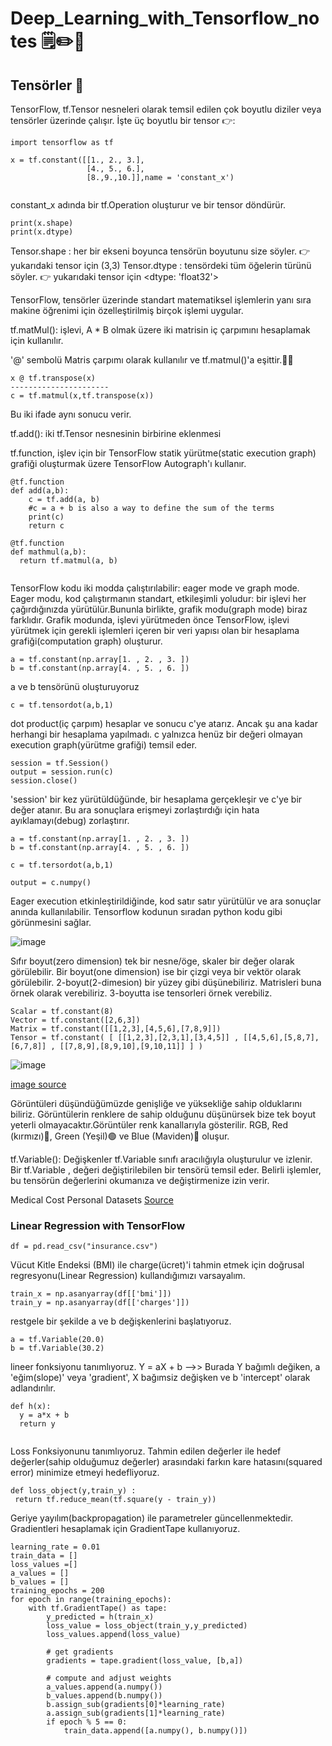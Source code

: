 # Deep_Learning_with_Tensorflow_notes :spiral_notepad::pencil2::pushpin: #

## Tensörler :heartbeat: ## 

TensorFlow, tf.Tensor nesneleri olarak temsil edilen çok boyutlu diziler veya tensörler üzerinde çalışır. İşte üç boyutlu bir tensor :point_right::

```
import tensorflow as tf

x = tf.constant([[1., 2., 3.],
                 [4., 5., 6.],
                 [8.,9.,10.]],name = 'constant_x')
                 
```

constant_x adında bir tf.Operation oluşturur ve bir tensor döndürür.
```
print(x.shape)
print(x.dtype)
```
Tensor.shape : her bir ekseni boyunca tensörün boyutunu size söyler. :point_right: yukarıdaki tensor için (3,3)
Tensor.dtype : tensördeki tüm öğelerin türünü söyler. :point_right: yukarıdaki tensor için <dtype: 'float32'>

TensorFlow, tensörler üzerinde standart matematiksel işlemlerin yanı sıra makine öğrenimi için özelleştirilmiş birçok işlemi uygular.

tf.matMul():  işlevi, A * B olmak üzere iki matrisin iç çarpımını hesaplamak için kullanılır.

'@' sembolü Matris çarpımı olarak kullanılır ve tf.matmul()'a eşittir.:woman_technologist:

```
x @ tf.transpose(x)
----------------------
c = tf.matmul(x,tf.transpose(x)) 
```
Bu iki ifade aynı sonucu verir.

tf.add(): iki tf.Tensor nesnesinin birbirine eklenmesi

tf.function, işlev için bir TensorFlow statik yürütme(static execution graph) grafiği oluşturmak üzere TensorFlow Autograph'ı kullanır.

```
@tf.function
def add(a,b):
    c = tf.add(a, b)
    #c = a + b is also a way to define the sum of the terms
    print(c)
    return c
```

```
@tf.function
def mathmul(a,b):
  return tf.matmul(a, b)
  
 ```

TensorFlow kodu iki modda çalıştırılabilir: eager mode ve graph mode. Eager modu, kod çalıştırmanın standart, etkileşimli yoludur: bir işlevi her çağırdığınızda yürütülür.Bununla birlikte, grafik modu(graph mode) biraz farklıdır. Grafik modunda, işlevi yürütmeden önce TensorFlow, işlevi yürütmek için gerekli işlemleri içeren bir veri yapısı olan bir hesaplama grafiği(computation graph) oluşturur.

```
a = tf.constant(np.array[1. , 2. , 3. ])
b = tf.constant(np.array[4. , 5. , 6. ])
```
a ve b tensörünü oluşturuyoruz
```
c = tf.tensordot(a,b,1)
```
dot product(iç çarpım) hesaplar ve sonucu c'ye atarız.
Ancak şu ana kadar herhangi bir hesaplama yapılmadı. c yalnızca henüz bir değeri olmayan execution graph(yürütme grafiği) temsil eder.

```
session = tf.Session()
output = session.run(c)
session.close()
```

'session' bir kez yürütüldüğünde, bir hesaplama gerçekleşir ve c'ye bir değer atanır. Bu ara sonuçlara erişmeyi zorlaştırdığı için hata ayıklamayı(debug) zorlaştırır.

```
a = tf.constant(np.array[1. , 2. , 3. ])
b = tf.constant(np.array[4. , 5. , 6. ])

c = tf.tersordot(a,b,1)

output = c.numpy()
```
Eager execution etkinleştirildiğinde, kod satır satır yürütülür ve ara sonuçlar anında kullanılabilir. Tensorflow kodunun sıradan python kodu gibi görünmesini sağlar.


![image](https://upload.wikimedia.org/wikipedia/commons/4/45/Dimension_levels.svg)

Sıfır boyut(zero dimension) tek bir nesne/öge, skaler bir değer olarak görülebilir. Bir boyut(one dimension) ise bir çizgi veya bir vektör olarak görülebilir. 2-boyut(2-dimesion) bir yüzey gibi düşünebiliriz. Matrisleri buna örnek olarak verebiliriz. 3-boyutta ise tensorleri örnek verebiliz.

```
Scalar = tf.constant(8)
Vector = tf.constant([2,6,3])
Matrix = tf.constant([[1,2,3],[4,5,6],[7,8,9]])
Tensor = tf.constant( [ [[1,2,3],[2,3,1],[3,4,5]] , [[4,5,6],[5,8,7],[6,7,8]] , [[7,8,9],[8,9,10],[9,10,11]] ] )
```

![image](https://miro.medium.com/max/900/1*AB3CIu1s6LllkcXy4ZpYMQ.png)

[image source](https://towardsdatascience.com/how-convolution-neural-networks-interpret-images-1f99913070b2)

Görüntüleri düşündüğümüzde genişliğe ve yüksekliğe sahip olduklarını biliriz. Görüntülerin renklere de sahip olduğunu düşünürsek bize tek boyut yeterli olmayacaktır.Görüntüler renk kanallarıyla gösterilir. RGB, Red (kırmızı):red_circle:, Green (Yeşil):green_circle: ve Blue (Maviden):large_blue_circle: oluşur. 

tf.Variable(): Değişkenler tf.Variable sınıfı aracılığıyla oluşturulur ve izlenir. Bir tf.Variable , değeri değiştirilebilen bir tensörü temsil eder. Belirli işlemler, bu tensörün değerlerini okumanıza ve değiştirmenize izin verir. 

 Medical Cost Personal Datasets [Source](https://www.kaggle.com/code/sudhirnl7/linear-regression-tutorial/data)
 
 ### Linear Regression with TensorFlow ###
 
 ```
df = pd.read_csv("insurance.csv")
 ```
 Vücut Kitle Endeksi (BMI) ile charge(ücret)'i tahmin etmek için doğrusal regresyonu(Linear Regression) kullandığımızı varsayalım.
 
  ```
 train_x = np.asanyarray(df[['bmi']])
train_y = np.asanyarray(df[['charges']])
 ```
restgele bir şekilde a ve b değişkenlerini başlatıyoruz.
 
  ```
a = tf.Variable(20.0)
b = tf.Variable(30.2)
 
  ```
  
 lineer fonksiyonu tanımlıyoruz. Y = aX + b -->> Burada Y bağımlı değiken, a 'eğim(slope)' veya 'gradient', X bağımsiz değişken ve b 'intercept' olarak adlandırılır.
  
  
 ```
 def h(x):
   y = a*x + b
   return y
    
 ```
 
 
Loss Fonksiyonunu tanımlıyoruz. Tahmin edilen değerler ile hedef değerler(sahip olduğumuz değerler) arasındaki farkın kare hatasını(squared error) minimize etmeyi hedefliyoruz. 


   ```
def loss_object(y,train_y) :
    return tf.reduce_mean(tf.square(y - train_y))

   ```
   
Geriye yayılım(backpropagation) ile parametreler güncellenmektedir. Gradientleri hesaplamak için GradientTape kullanıyoruz. 
   
   
   
```
learning_rate = 0.01
train_data = []
loss_values =[]
a_values = []
b_values = []
training_epochs = 200
for epoch in range(training_epochs):
    with tf.GradientTape() as tape:
        y_predicted = h(train_x)
        loss_value = loss_object(train_y,y_predicted)
        loss_values.append(loss_value)

        # get gradients
        gradients = tape.gradient(loss_value, [b,a])
        
        # compute and adjust weights
        a_values.append(a.numpy())
        b_values.append(b.numpy())
        b.assign_sub(gradients[0]*learning_rate)
        a.assign_sub(gradients[1]*learning_rate)
        if epoch % 5 == 0:
            train_data.append([a.numpy(), b.numpy()])
   
```
